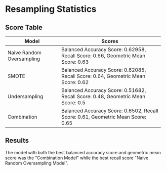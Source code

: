 # Resampling Statistics 

## Score Table
| Model | Scores |  
| ---------------- | --------- |
| Naive Random Oversampling | Balanced Accuracy Score: 0.62958, Recall Score: 0.66, Geometric Mean Score: 0.63 |
| SMOTE | Balanced Accuracy Score: 0.62085, Recall Score: 0.64, Geometric Mean Score: 0.62 |
| Undersampling | Balanced Accuracy Score: 0.51682, Recall Score: 0.48, Geometric Mean Score: 0.5 |
|Combination | Balanced Accuracy Score: 0.6502, Recall Score: 0.61, Geometric Mean Score: 0.65 |

## Results 
The model with both the best balanced accuracy score and geometric mean score was the "Combination Model" while the best recall score "Naive Random Oversampling Model".



